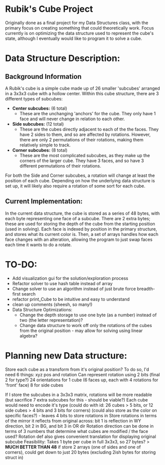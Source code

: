 # Rubik's Cube Project
Originally done as a final project for my Data Structures class, with the primary focus on creating something that could theoretically work. Focus currently is on optimizing the data structure used to represent the cube's state, although I eventually would like to program it to solve a cube.

# Data Structure Description:
## Background Information
A Rubik's cube is a simple cube made up of 26 smaller 'subcubes' arranged in a 3x3x3 cube with a hollow center. Within this cube structure, there are 3 different types of subcubes:
- **Center subcubes:** (6 total)
     - These are the unchanging 'anchors' for the cube. They only have 1 face and will never change in relation to each other.
 - **Side subcubes:** (12 total)
     - These are the cubes directly adjacent to each of the the faces. They have 2 sides to them, and so are affected by rotations. However, there are only 2 permutations of their rotations, making them relatively simple to track.
 - **Corner subcubes:** (8 total)
     - These are the most complicated subcubes, as they make up the corners of the larger cube. They have 3 faces, and so have 3 different permutations of their rotations.

For both the Side and Corner subcubes, a rotation will change at least the position of each cube. Depending on how the underlying data structure is set up, it will likely also require a rotation of some sort for each cube.

## Current Implementation:
In the current data structure, the cube is stored as a series of 48 bytes, with each byte representing one face of a subcube. There are 2 extra bytes; these are used for storing the depth of the cube from the starting position (used in solving). Each face is indexed by position in the primary structure, and stores what its current color is. Then, a set of arrays handles how each face changes with an alteration, allowing the program to just swap faces each time it wants to do a rotate.

# TO-DO:
 - Add visualization gui for the solution/exploration process
 - Refactor solver to use hash table instead of array
 - Change solver to use an algorithm instead of just brute force breadth-first search
 - refactor print_Cube to be intuitive and easy to understand
 - clean up comments (sheesh, so many!)
 - Data Structure Optimizations:
     - Change the depth storage to use one byte (as a number) instead of two (the letter representation)?
     - Change data structure to work off only the rotations of the cubes from the original position - may allow for solving using linear algebra?


# Planning new Data structure:
Store each cube as a transform from it's original position?
To do so, I'd need 6 things: xyz pos and rotation
  Can represent rotation using 2 bits (final 2 for type?)
  24 orientations for 1 cube (6 faces up, each with 4 rotations for 'front' face)
    8 for side cubes

If I store the subcubes in a 3x3x3 matrix, rotations will be more readable (but sacrifice 7 extra subcubes for this - should be viable?)
    Each cube would need to encode it's type (could do with id: 26 cubes > 5 bits, or 12 side cubes > 4 bits and 3 bits for corners)
    (could also store as the color on specific faces?)
         - leaves 4 bits to store rotations in
    Store rotations in terms of the mirror it reflects from original across: bit 1 is reflection in WY direction, bit 2 in BG, and bit 3 in OR dir
    Rotation direction can be done in terms of 3 numbers that determine what cubes are modified / the face used?
    Rotation def also gives convenient translation for displaying original subcube
    Feasibility:
        Takes 1 byte per cube in full 3x3x3, so 27 bytes? > **MUCH BETTER THAN 48**
        if store 2 arrays (one of sides and one of corners), could get down to just 20 bytes (excluding 2ish bytes for storing struct in)
